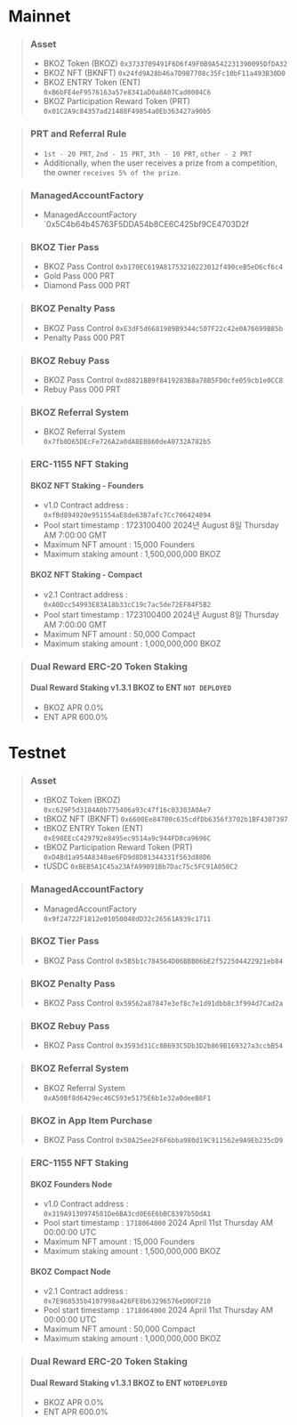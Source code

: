 # Mainnet
>### Asset
> * BKOZ Token (BKOZ) `0x3733709491F6D6f49F0B9A542231390095DfDA32`
> * BKOZ NFT (BKNFT) `0x24fd9A28b46a7D9B7708c35Fc10bF11a493B30D0`
> * BKOZ ENTRY Token (ENT) `0xB6bFE4eF9576163a57e8341aD0a8A07Cad0004C6`
> * BKOZ Participation Reward Token (PRT) `0x01C2A9c84357ad21488F49854a0Eb363427a90b5`

>### PRT and Referral Rule
> * `1st - 20 PRT`, `2nd - 15 PRT`, `3th - 10 PRT`, `other - 2 PRT`
> * Additionally, when the user receives a prize from a competition, the owner `receives 5% of the prize`.

>### ManagedAccountFactory
> * ManagedAccountFactory `0x5C4b64b45763F5DDA54b8CE6C425bf9CE4703D2f

>### BKOZ Tier Pass
> * BKOZ Pass Control `0xb170EC619A81753210223012f490ceB5eD6cf6c4`
> * Gold Pass 000 PRT
> * Diamond Pass 000 PRT

>### BKOZ Penalty Pass
> * BKOZ Pass Control `0xE3dF5d6681989B9344c507F22c42e0A76699B85b`
> * Penalty Pass 000 PRT

>### BKOZ Rebuy Pass
> * BKOZ Pass Control `0xd8821BB9f8419283B8a78B5FD0cfe059cb1e0CC8`
> * Rebuy Pass 000 PRT

>### BKOZ Referral System
> * BKOZ Referral System `0x7fb8D65DEcFe726A2a0dA8E0860deA0732A782b5`

> ### ERC-1155 NFT Staking
> #### BKOZ NFT Staking - Founders
> * v1.0 Contract address : `0xfBd894920e951554aE8de63B7afc7Cc706424894`
> * Pool start timestamp : 1723100400 2024년 August 8일 Thursday AM 7:00:00 GMT
> * Maximum NFT amount : 15,000 Founders
> * Maximum staking amount : 1,500,000,000 BKOZ
> #### BKOZ NFT Staking - Compact
> * v2.1 Contract address : `0xA0Dcc54993E83A18b33cC19c7ac5de72EF84F5B2`
> * Pool start timestamp : 1723100400 2024년 August 8일 Thursday AM 7:00:00 GMT
> * Maximum NFT amount : 50,000 Compact
> * Maximum staking amount : 1,000,000,000 BKOZ

> ### Dual Reward ERC-20 Token Staking
> #### Dual Reward Staking v1.3.1 BKOZ to ENT `NOT DEPLOYED`
> * BKOZ APR 0.0%
> * ENT APR 600.0%

# Testnet
>### Asset
> * tBKOZ Token (BKOZ) `0xc629F5d3184A0b775406a93c47f16c03303A0Ae7`
> * tBKOZ NFT (BKNFT) `0x6600Ee84700c635cdfDb6356f3702b1BF4307397`
> * tBKOZ ENTRY Token (ENT) `0xE98EEcC429792e8495ec9514a9c944FD8ca9696C`
> * tBKOZ Participation Reward Token (PRT) `0xD4Bd1a954A8340ae6FD9d8D81344331f563d88D6`
> * tUSDC `0xBEB5A1C45a23AfA99091Bb7Dac75c5FC91A050C2`

>### ManagedAccountFactory
> * ManagedAccountFactory `0x9f24722F1812e01050048dD32c26561A939c1711`

>### BKOZ Tier Pass
> * BKOZ Pass Control `0x5B5b1c784564D06BBB06bE2f522504422921eb84`

>### BKOZ Penalty Pass
> * BKOZ Pass Control `0x59562a87847e3ef8c7e1d91dbb8c3f994d7Cad2a`

>### BKOZ Rebuy Pass
> * BKOZ Pass Control `0x3593d31Cc8B693C5Db3D2b869B169327a3ccbB54`

>### BKOZ Referral System
> * BKOZ Referral System `0xA50Bf8d6429ec46C593e5175E6b1e32a0deeB8F1`

>### BKOZ in App Item Purchase
> * BKOZ Pass Control `0x50A25ee2F6F6bba980d19C911562e9A9Eb235cD9`

> ### ERC-1155 NFT Staking
> #### BKOZ Founders Node
> * v1.0 Contract address : `0x319A9130974581De6BA3cd0E6E6bBC8397b5DdA1`
> * Pool start timestamp : `1718064000` 2024 April 11st Thursday AM 00:00:00 UTC
> * Maximum NFT amount : 15,000 Founders
> * Maximum staking amount : 1,500,000,000 BKOZ
> #### BKOZ Compact Node
> * v2.1 Contract address : `0x7E968535b4107998a426FE8b63296576eD0DF210`
> * Pool start timestamp : `1718064000` 2024 April 11st Thursday AM 00:00:00 UTC
> * Maximum NFT amount : 50,000 Compact
> * Maximum staking amount : 1,000,000,000 BKOZ

> ### Dual Reward ERC-20 Token Staking
> #### Dual Reward Staking v1.3.1 BKOZ to ENT `NOTDEPLOYED`
> * BKOZ APR 0.0%
> * ENT APR 600.0%